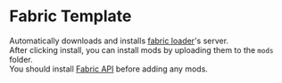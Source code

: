 # Fabric Template

Automatically downloads and installs [fabric loader](https://fabricmc.net/)'s server.  
After clicking install, you can install mods by uploading them to the `mods` folder.  
You should install [Fabric API](https://www.curseforge.com/minecraft/mc-mods/fabric-api/) before adding any mods.
